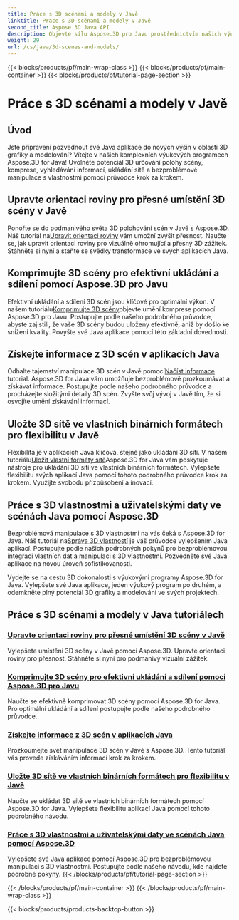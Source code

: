 ```yaml
---
title: Práce s 3D scénami a modely v Javě
linktitle: Práce s 3D scénami a modely v Javě
second_title: Aspose.3D Java API
description: Objevte sílu Aspose.3D pro Javu prostřednictvím našich výukových programů. Zvyšte přesnost, efektivitu ukládání a manipulaci s 3D scénami ve vašich aplikacích Java.
weight: 29
url: /cs/java/3d-scenes-and-models/
---
```


{{< blocks/products/pf/main-wrap-class >}}
{{< blocks/products/pf/main-container >}}
{{< blocks/products/pf/tutorial-page-section >}}

# Práce s 3D scénami a modely v Javě

## Úvod

Jste připraveni pozvednout své Java aplikace do nových výšin v oblasti 3D grafiky a modelování? Vítejte v našich komplexních výukových programech Aspose.3D for Java! Uvolněte potenciál 3D určování polohy scény, komprese, vyhledávání informací, ukládání sítě a bezproblémové manipulace s vlastnostmi pomocí průvodce krok za krokem.

## Upravte orientaci roviny pro přesné umístění 3D scény v Javě

 Ponořte se do podmanivého světa 3D polohování scén v Javě s Aspose.3D. Náš tutoriál na[Upravit orientaci roviny](./change-plane-orientation/) vám umožní zvýšit přesnost. Naučte se, jak upravit orientaci roviny pro vizuálně ohromující a přesný 3D zážitek. Stáhněte si nyní a staňte se svědky transformace ve svých aplikacích Java.

## Komprimujte 3D scény pro efektivní ukládání a sdílení pomocí Aspose.3D pro Javu

 Efektivní ukládání a sdílení 3D scén jsou klíčové pro optimální výkon. V našem tutoriálu[Komprimujte 3D scény](./compress-3d-scenes/)objevte umění komprese pomocí Aspose.3D pro Javu. Postupujte podle našeho podrobného průvodce, abyste zajistili, že vaše 3D scény budou uloženy efektivně, aniž by došlo ke snížení kvality. Povyšte své Java aplikace pomocí této základní dovednosti.

## Získejte informace z 3D scén v aplikacích Java

 Odhalte tajemství manipulace 3D scén v Javě pomocí[Načíst informace](./get-scene-information/) tutorial. Aspose.3D for Java vám umožňuje bezproblémově prozkoumávat a získávat informace. Postupujte podle našeho podrobného průvodce a procházejte složitými detaily 3D scén. Zvyšte svůj vývoj v Javě tím, že si osvojíte umění získávání informací.

## Uložte 3D sítě ve vlastních binárních formátech pro flexibilitu v Javě

 Flexibilita je v aplikacích Java klíčová, stejně jako ukládání 3D sítí. V našem tutoriálu[Uložit vlastní formáty sítě](./save-custom-mesh-formats/)Aspose.3D for Java vám poskytuje nástroje pro ukládání 3D sítí ve vlastních binárních formátech. Vylepšete flexibilitu svých aplikací Java pomocí tohoto podrobného průvodce krok za krokem. Využijte svobodu přizpůsobení a inovací.

## Práce s 3D vlastnostmi a uživatelskými daty ve scénách Java pomocí Aspose.3D

 Bezproblémová manipulace s 3D vlastnostmi na vás čeká s Aspose.3D for Java. Náš tutoriál na[Správa 3D vlastností](./managing-3d-properties-scenes/) je váš průvodce vylepšením Java aplikací. Postupujte podle našich podrobných pokynů pro bezproblémovou integraci vlastních dat a manipulaci s 3D vlastnostmi. Pozvedněte své Java aplikace na novou úroveň sofistikovanosti.

Vydejte se na cestu 3D dokonalosti s výukovými programy Aspose.3D for Java. Vylepšete své Java aplikace, jeden výukový program po druhém, a odemkněte plný potenciál 3D grafiky a modelování ve svých projektech.
## Práce s 3D scénami a modely v Java tutoriálech
### [Upravte orientaci roviny pro přesné umístění 3D scény v Javě](./change-plane-orientation/)
Vylepšete umístění 3D scény v Javě pomocí Aspose.3D. Upravte orientaci roviny pro přesnost. Stáhněte si nyní pro podmanivý vizuální zážitek.
### [Komprimujte 3D scény pro efektivní ukládání a sdílení pomocí Aspose.3D pro Javu](./compress-3d-scenes/)
Naučte se efektivně komprimovat 3D scény pomocí Aspose.3D for Java. Pro optimální ukládání a sdílení postupujte podle našeho podrobného průvodce.
### [Získejte informace z 3D scén v aplikacích Java](./get-scene-information/)
Prozkoumejte svět manipulace 3D scén v Javě s Aspose.3D. Tento tutoriál vás provede získáváním informací krok za krokem.
### [Uložte 3D sítě ve vlastních binárních formátech pro flexibilitu v Javě](./save-custom-mesh-formats/)
Naučte se ukládat 3D sítě ve vlastních binárních formátech pomocí Aspose.3D for Java. Vylepšete flexibilitu aplikací Java pomocí tohoto podrobného návodu.
### [Práce s 3D vlastnostmi a uživatelskými daty ve scénách Java pomocí Aspose.3D](./managing-3d-properties-scenes/)
Vylepšete své Java aplikace pomocí Aspose.3D pro bezproblémovou manipulaci s 3D vlastnostmi. Postupujte podle našeho návodu, kde najdete podrobné pokyny.
{{< /blocks/products/pf/tutorial-page-section >}}

{{< /blocks/products/pf/main-container >}}
{{< /blocks/products/pf/main-wrap-class >}}

{{< blocks/products/products-backtop-button >}}
